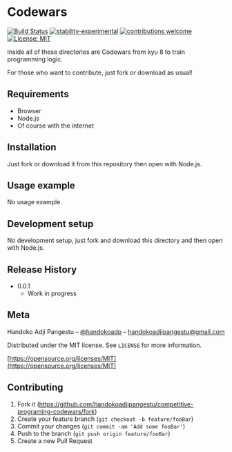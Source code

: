 # Codewars

[![Build Status](https://travis-ci.org/dwyl/esta.svg?branch=master)](https://github.com/handokoadjipangestu/competitive-programing-codewars)
[![stability-experimental](https://img.shields.io/badge/stability-experimental-orange.svg)](https://github.com/handokoadjipangestu/competitive-programing-codewars)
[![contributions welcome](https://img.shields.io/badge/contributions-welcome-brightgreen.svg?style=flat)](https://github.com/handokoadjipangestu/competitive-programing-codewars/fork)
[![License: MIT](https://img.shields.io/badge/License-MIT-yellow.svg)](https://opensource.org/licenses/MIT)

Inside all of these directories are Codewars from kyu 8 to train programming logic.

For those who want to contribute, just fork or download as usual!

## Requirements

- Browser
- Node.js
- Of course with the internet

## Installation

Just fork or download it from this repository then open with Node.js.

## Usage example

No usage example.

## Development setup

No development setup, just fork and download this directory and then open with Node.js.

## Release History

- 0.0.1
  - Work in progress

## Meta

Handoko Adji Pangestu – [@handokoadp](https://www.instagram.com/handokoadp/) – handokoadjipangestu@gmail.com

Distributed under the MIT license. See `LICENSE` for more information.

[https://opensource.org/licenses/MIT](https://opensource.org/licenses/MIT)

## Contributing

1. Fork it (<https://github.com/handokoadjipangestu/competitive-programing-codewars/fork>)
2. Create your feature branch (`git checkout -b feature/fooBar`)
3. Commit your changes (`git commit -am 'Add some fooBar'`)
4. Push to the branch (`git push origin feature/fooBar`)
5. Create a new Pull Request
